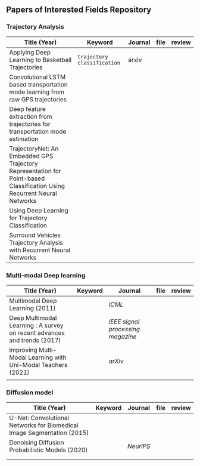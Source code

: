 ## Papers of Interested Fields Repository



### Trajectory Analysis

| Title (Year)                                                 | Keyword                       | Journal | file | review |
| ------------------------------------------------------------ | ----------------------------- | ------- | ---- | ------ |
| Applying Deep Learning to Basketball Trajectories            | `trajectory` `classification` | arxiv   |      |        |
| Convolutional LSTM based transportation mode learning from raw GPS trajectories |                               |         |      |        |
| Deep feature extraction from trajectories for transportation mode estimation |                               |         |      |        |
| TrajectoryNet: An Embedded GPS Trajectory Representation for Point-based Classification Using Recurrent Neural Networks |                               |         |      |        |
| Using Deep Learning for Trajectory Classification            |                               |         |      |        |
| Surround Vehicles Trajectory Analysis with Recurrent Neural Networks |                               |         |      |        |



### Multi-modal Deep learning

| Title (Year)                                                 | Keyword | Journal                           | file | review |
| ------------------------------------------------------------ | ------- | --------------------------------- | ---- | ------ |
| Multimodal Deep Learning (2011)                              |         | *ICML*                            |      |        |
| Deep Multimodal Learning : A survey on recent advances and trends (2017) |         | *IEEE signal processing magazine* |      |        |
| Improving Multi-Modal Learning with Uni-Modal Teachers (2021) |         | *arXiv*                           |      |        |
|                                                              |         |                                   |      |        |



### Diffusion model

| Title (Year)                                                 | Keyword | Journal   | file | review |
| ------------------------------------------------------------ | ------- | --------- | ---- | ------ |
| U-Net: Convolutional Networks for Biomedical Image Segmentation (2015) |         |           |      |        |
| Denoising Diffusion Probabilistic Models (2020)              |         | *NeurlPS* |      |        |
|                                                              |         |           |      |        |
|                                                              |         |           |      |        |


